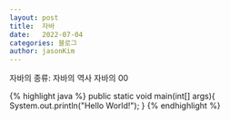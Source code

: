 ```yaml
---
layout: post
title:  자바
date:   2022-07-04
categories: 블로그
author: jasonKim
---
```


자바의 종류:
자바의 역사
자바의 00

{% highlight java %}
public static void main(int[] args){
  System.out.println("Hello World!");
}
{% endhighlight %}

